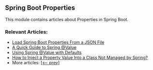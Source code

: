 ## Spring Boot Properties

This module contains articles about Properties in Spring Boot.

### Relevant Articles:
- [Load Spring Boot Properties From a JSON File](https://github.com/tomlxq/tutorials/spring-boot-json-properties)
- [A Quick Guide to Spring @Value](https://github.com/tomlxq/tutorials/spring-value-annotation)
- [Using Spring @Value with Defaults](https://github.com/tomlxq/tutorials/spring-value-defaults)
- [How to Inject a Property Value Into a Class Not Managed by Spring?](https://github.com/tomlxq/tutorials/inject-properties-value-non-spring-class)
- More articles: [[<-- prev]](../spring-boot-properties)